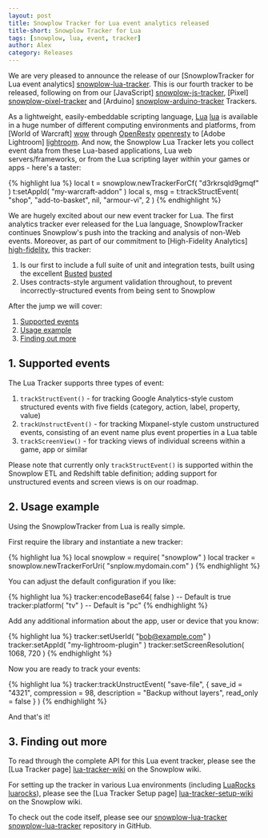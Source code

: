 ```yaml
---
layout: post
title: Snowplow Tracker for Lua event analytics released
title-short: Snowplow Tracker for Lua
tags: [snowplow, lua, event, tracker]
author: Alex
category: Releases
---
```


We are very pleased to announce the release of our [SnowplowTracker for Lua event analytics] [snowplow-lua-tracker]. This is our fourth tracker to be released, following on from our [JavaScript] [snowplow-js-tracker], [Pixel] [snowplow-pixel-tracker] and [Arduino] [snowplow-arduino-tracker] Trackers.

As a lightweight, easily-embeddable scripting language, [Lua] [lua] is available in a huge number of different computing environments and platforms, from [World of Warcraft] [wow] through [OpenResty] [openresty] to [Adobe Lightroom] [lightroom]. And now, the Snowplow Lua Tracker lets you collect event data from these Lua-based applications, Lua web servers/frameworks, or from the Lua scripting layer within your games or apps - here's a taster:

{% highlight lua %}
local t = snowplow.newTrackerForCf( "d3rkrsqld9gmqf" )
t:setAppId( "my-warcraft-addon" )
local s, msg = t:trackStructEvent( "shop", "add-to-basket", nil, "armour-vi", 2 )
{% endhighlight %}

We are hugely excited about our new event tracker for Lua. The first analytics tracker ever released for the Lua language, SnowplowTracker continues Snowplow's push into the tracking and analysis of non-Web events. Moreover, as part of our commitment to [High-Fidelity Analytics] [high-fidelity], this tracker:

1. Is our first to include a full suite of unit and integration tests, built using the excellent [Busted] [busted]
2. Uses contracts-style argument validation throughout, to prevent incorrectly-structured events from being sent to Snowplow

After the jump we will cover:

1. [Supported events](/blog/2013/07/03/snowplow-tracker-for-lua-event-analytics-released#supported-events)
2. [Usage example](/blog/2013/07/03/snowplow-tracker-for-lua-event-analytics-released#usage-example)
3. [Finding out more](/blog/2013/07/03/snowplow-tracker-for-lua-event-analytics-released#read-more)

<!--more-->

<h2><a name="supported-events">1. Supported events</a></h2>

The Lua Tracker supports three types of event:

1. `trackStructEvent()` - for tracking Google Analytics-style custom structured events with five fields (category, action, label, property, value)
2. `trackUnstructEvent()` - for tracking Mixpanel-style custom unstructured events, consisting of an event name plus event properties in a Lua table
3. `trackScreenView()` - for tracking views of individual screens within a game, app or similar

Please note that currently only `trackStructEvent()` is supported within the Snowplow ETL and Redshift table definition; adding support for unstructured events and screen views is on our roadmap.

<h2><a name="usage example">2. Usage example</a></h2>

Using the SnowplowTracker from Lua is really simple.

First require the library and instantiate a new tracker:

{% highlight lua %}
local snowplow = require( "snowplow" )
local tracker = snowplow.newTrackerForUri( "snplow.mydomain.com" )
{% endhighlight %}

You can adjust the default configuration if you like:

{% highlight lua %}
tracker:encodeBase64( false ) -- Default is true
tracker:platform( "tv" ) -- Default is "pc"
{% endhighlight %}

Add any additional information about the app, user or device that you know:

{% highlight lua %}
tracker:setUserId( "bob@example.com" )
tracker:setAppId( "my-lightroom-plugin" )
tracker:setScreenResolution( 1068, 720 )
{% endhighlight %}

Now you are ready to track your events:

{% highlight lua %}
tracker:trackUnstructEvent( "save-file", { save_id = "4321",
                                           compression = 98,
                                           description = "Backup without layers",
                                           read_only = false
                                         }
                          )
{% endhighlight %}

And that's it!

<h2><a name="usage example">3. Finding out more</a></h2>

To read through the complete API for this Lua event tracker, please see the [Lua Tracker page] [lua-tracker-wiki] on the Snowplow wiki.

For setting up the tracker in various Lua environments (including [LuaRocks] [luarocks]), please see the [Lua Tracker Setup page] [lua-tracker-setup-wiki] on the Snowplow wiki.

To check out the code itself, please see our [snowplow-lua-tracker] [snowplow-lua-tracker] repository in GitHub.

[snowplow-lua-tracker]: https://github.com/snowplow/snowplow-lua-tracker
[snowplow-js-tracker]: https://github.com/snowplow/snowplow/tree/master/1-trackers/javascript-tracker
[snowplow-pixel-tracker]: https://github.com/snowplow/snowplow/tree/master/1-trackers/no-js-tracker
[snowplow-arduino-tracker]: https://github.com/snowplow/snowplow-arduino-tracker

[lua]: http://www.lua.org/

[wow]: http://www.wowwiki.com/Lua
[openresty]: http://openresty.org/
[lightroom]: http://www.adobe.com/devnet/photoshoplightroom.html

[high-fidelity]: http://snowplowanalytics.com/blog/2013/04/10/snowplow-event-validation/

[busted]: http://olivinelabs.com/busted/
[luarocks]: http://luarocks.org/repositories/rocks/

[lua-tracker-wiki]: https://github.com/snowplow/snowplow/wiki/Lua-Tracker
[lua-tracker-setup-wiki]: https://github.com/snowplow/snowplow/wiki/Lua-tracker-setup
